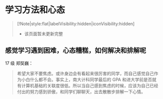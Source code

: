 # 学习方法和心态

> [!Note|style:flat|labelVisibility:hidden|iconVisibility:hidden]
>
> - 该页面暂未更新完整

## 感觉学习遇到困难，心态糟糕，如何解决和排解呢

17 级 郑奘巍：

> 希望大家不要焦虑。或许身边会有看起来很厉害的同学，而自己感觉自己作为小白什么都不会。事实上，南大计科同学最后的 GPA 和进大学前是否就有计算机基础的关联度很低。所以当自己感到焦虑的时候，应该为自己已经付出的努力感到骄傲，和同学们聊聊天，出去散散步排解一下心情。

